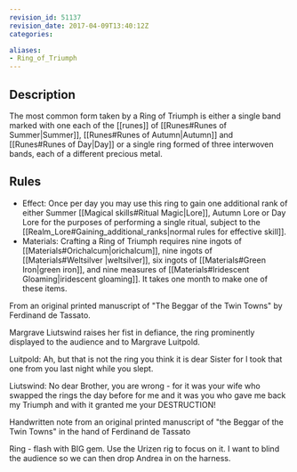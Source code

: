 ```yaml
---
revision_id: 51137
revision_date: 2017-04-09T13:40:12Z
categories:

aliases:
- Ring_of_Triumph
---
```


## Description
The most common form taken by a Ring of Triumph is either a single band marked with one each of the [[runes]] of [[Runes#Runes of Summer|Summer]], [[Runes#Runes of Autumn|Autumn]] and [[Runes#Runes of Day|Day]] or a single ring formed of three interwoven bands, each of a different precious metal.

## Rules

* Effect: Once per day you may use this ring to gain one additional rank of either Summer [[Magical skills#Ritual Magic|Lore]], Autumn Lore or Day Lore for the purposes of performing a single ritual, subject to the [[Realm_Lore#Gaining_additional_ranks|normal rules for effective skill]].
* Materials: Crafting a Ring of Triumph requires nine ingots of [[Materials#Orichalcum|orichalcum]], nine ingots of [[Materials#Weltsilver |weltsilver]], six ingots of [[Materials#Green Iron|green iron]], and nine measures of [[Materials#Iridescent Gloaming|iridescent gloaming]]. It takes one month to make one of these items.

From an original printed manuscript of "The Beggar of the Twin Towns" by Ferdinand de Tassato.

Margrave Liutswind raises her fist in defiance, the ring prominently displayed to the audience and to Margrave Luitpold.

Luitpold: Ah, but that is not the ring you think it is dear Sister for I took that one from you last night while you slept.

Liutswind: No dear Brother, you are wrong - for it was your wife who swapped the rings the day before for me and it was you who gave me back my Triumph and with it granted me your DESTRUCTION!

Handwritten note from an original printed manuscript of "the Beggar of the Twin Towns" in the hand of Ferdinand de Tassato

Ring - flash with BIG gem. Use the Urizen rig to focus on it. I want to blind the audience so we can then drop Andrea in on the harness.